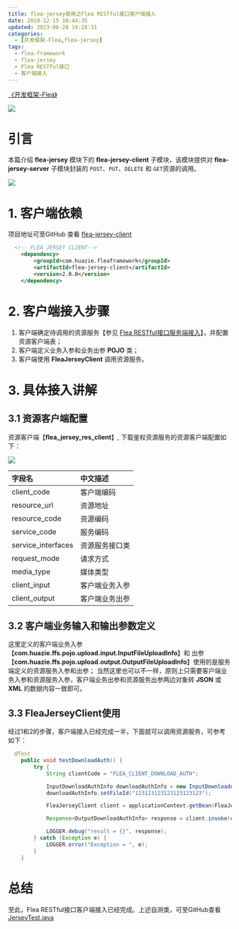 ```yaml
---
title: flea-jersey使用之Flea RESTful接口客户端接入
date: 2019-12-15 10:44:35
updated: 2023-06-28 14:28:31
categories:
  - [开发框架-Flea,flea-jersey]
tags:
  - flea-framework
  - flea-jersey
  - Flea RESTful接口
  - 客户端接入
---
```


[《开发框架-Flea》](/categories/开发框架-Flea/)

![](/images/flea-logo.png)

# 引言
本篇介绍 **flea-jersey** 模块下的 **flea-jersey-client** 子模块，该模块提供对 **flea-jersey-server** 子模块封装的 `POST`、`PUT`、`DELETE` 和 `GET`资源的调用。

<!-- more -->

[![](/images/flea-framework.png)](https://github.com/Huazie/flea-framework)

# 1. 客户端依赖
项目地址可至GitHub 查看 [flea-jersey-client](https://github.com/Huazie/flea-framework/tree/dev/flea-jersey/flea-jersey-client)
```xml
  <!-- FLEA JERSEY CLIENT-->
    <dependency>
        <groupId>com.huazie.fleaframework</groupId>
        <artifactId>flea-jersey-client</artifactId>
        <version>2.0.0</version>
    </dependency>
```

# 2. 客户端接入步骤
1. 客户端确定待调用的资源服务【参见 [Flea RESTful接口服务端接入](/2019/11/29/flea-framework/flea-jersey/flea-jersey-server/)】，并配置资源客户端表；
2. 客户端定义业务入参和业务出参 **POJO** 类；
3. 客户端使用 **FleaJerseyClient** 调用资源服务。

# 3. 具体接入讲解
## 3.1 资源客户端配置
资源客户端【**flea_jersey_res_client**】, 下载鉴权资源服务的资源客户端配置如下：

![](flea_jersey_res_client.png)

|   字段名                |    中文描述        |
|:------------------------|:----------------------|
|client_code          | 客户端编码          |
|resource_url        | 资源地址             |
|resource_code     | 资源编码            |
|service_code        | 服务编码             |
|service_interfaces |资源服务接口类 |
|request_mode      | 请求方式       |
|media_type          | 媒体类型            |
|client_input        |  客户端业务入参  |
|client_output      |  客户端业务出参  |

## 3.2 客户端业务输入和输出参数定义
这里定义的客户端业务入参【**com.huazie.ffs.pojo.upload.input.InputFileUploadInfo**】和 出参【**com.huazie.ffs.pojo.upload.output.OutputFileUploadInfo**】使用的是服务端定义的资源服务入参和出参；
当然这里也可以不一样，原则上只需要客户端业务入参和资源服务入参，客户端业务出参和资源服务出参两边对象转 **JSON** 或 **XML** 的数据内容一致即可。

## 3.3 FleaJerseyClient使用
经过1和2的步骤，客户端接入已经完成一半，下面就可以调用资源服务，可参考如下：
```java
  @Test
    public void testDownloadAuth() {
        try {
            String clientCode = "FLEA_CLIENT_DOWNLOAD_AUTH";

            InputDownloadAuthInfo downloadAuthInfo = new InputDownloadAuthInfo();
            downloadAuthInfo.setFileId("123123123123123123123");

            FleaJerseyClient client = applicationContext.getBean(FleaJerseyClient.class);

            Response<OutputDownloadAuthInfo> response = client.invoke(clientCode, downloadAuthInfo, OutputDownloadAuthInfo.class);

            LOGGER.debug("result = {}", response);
        } catch (Exception e) {
            LOGGER.error("Exception = ", e);
        }
    }
```

# 总结

至此，Flea RESTful接口客户端接入已经完成。上述自测类，可至GitHub查看 [JerseyTest.java](https://github.com/Huazie/flea-framework/blob/dev/flea-jersey/flea-jersey-client/src/test/java/com/huazie/fleaframework/jersey/client/resource/JerseyTest.java)
